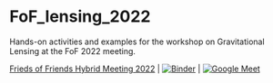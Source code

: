 # FoF_lensing_2022
Hands-on activities and examples for the workshop on Gravitational Lensing at the FoF 2022 meeting.

[Frieds of Friends Hybrid Meeting 2022](Fof.oac.uncor.edu/2022/) | [![Binder](https://mybinder.org/badge_logo.svg)](https://mybinder.org/v2/gh/CosmoObs/FoF_lensing_2022/HEAD) | [![Google Meet](https://img.shields.io/badge/Google%20Meet-00897B?style=for-the-badge&logo=google-meet&logoColor=white)](meet.google.com/rxp-ekri-jgh)
